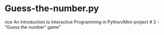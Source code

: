 Guess-the-number.py
===================

rice An Introduction to Interactive Programming in Python/Mini-project # 2 - "Guess the number" game"
